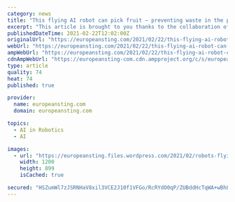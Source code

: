 ```yaml
---
category: news
title: "This flying AI robot can pick fruit – preventing waste in the process"
excerpt: "This article is brought to you thanks to the collaboration of The European Sting with the World Economic Forum. Author: Douglas Broom, Senior Writer, Formative Content There’s a"
publishedDateTime: 2021-02-22T12:02:00Z
originalUrl: "https://europeansting.com/2021/02/22/this-flying-ai-robot-can-pick-fruit-preventing-waste-in-the-process/"
webUrl: "https://europeansting.com/2021/02/22/this-flying-ai-robot-can-pick-fruit-preventing-waste-in-the-process/"
ampWebUrl: "https://europeansting.com/2021/02/22/this-flying-ai-robot-can-pick-fruit-preventing-waste-in-the-process/amp/"
cdnAmpWebUrl: "https://europeansting-com.cdn.ampproject.org/c/s/europeansting.com/2021/02/22/this-flying-ai-robot-can-pick-fruit-preventing-waste-in-the-process/amp/"
type: article
quality: 74
heat: 74
published: true

provider:
  name: europeansting.com
  domain: europeansting.com

topics:
  - AI in Robotics
  - AI

images:
  - url: "https://europeansting.files.wordpress.com/2021/02/robots-flying-1.jpeg?w=1200"
    width: 1200
    height: 899
    isCached: true

secured: "HSZumWl7zJSRNHaV8xil3VCE2J10f1VFGo/RcRYdO0qP/ZUBddHcTqWA+wBhLW73rNoMkHTJtH+dMm+Iag6fpFIRms3l7U9zbz61FVLPnLMd/nu3w8M4mszHgPOLaxF/xMdHi1R8CXShGMzxsf8skamc102Aa/fbnIpv4PXKFifgBPz+rwRenECIrgpwmSLTcUWYYOfwIz0nUj/GcZTdRgEyXBgdVkAWLYrmBtkAiLWfHpVIFSn38CCn7YsVICBOpyc6fes2DhUV3X3g7QM1VrvBMZlV0s2zzOk4RBTEnCpWTpnYV8oyBRtjTM3LrSfvKqTf9ywYn6fPzwasZq/1KHbet/Rrzxdw9ZBeGTW30aU=;VI3XcsC1c/et4TS1KkFhNA=="
---
```


